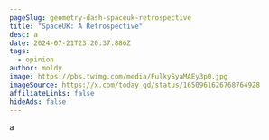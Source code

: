 ```yaml
---
pageSlug: geometry-dash-spaceuk-retrospective
title: "SpaceUK: A Retrospective"
desc: a
date: 2024-07-21T23:20:37.886Z
tags:
  - opinion
author: moldy
image: https://pbs.twimg.com/media/FulkySyaMAEy3p0.jpg
imageSource: https://x.com/today_gd/status/1650961626768764928
affiliateLinks: false
hideAds: false
---
```

a